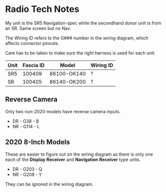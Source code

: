 # Radio Tech Notes 

My unit is the SR5 Navigation-spec while the secondhand donor unit is from an SR. Same screen but no Nav.

The Wiring ID refers to the G### number in the wiring diagram, which affects connector pinouts.

Care has to be taken to make sure the right harness is used for each unit.

| Unit | Fascia ID | Model | Wiring ID |
|------|-----------|-------|-----------|
| SR5 | 100409 | 86100-OK140 | ? |
| SR | 100405 | 86140-OK200 | ? |

## Reverse Camera

Only two non-2020 models have reverse camera inputs.

- DR - G38 - B
- NR - G114 - L

## 2020 8-Inch Models

These are easier to figure out on the wiring diagram as there is only one each of the **Display Receiver** and **Navigation Receiver** type units.

- DR - G203 - Q
- NR - G208 - Y

They can be ignored in the wiring diagram.